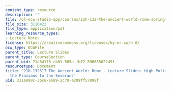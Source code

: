 ```yaml
---
content_type: resource
description: ''
file: /ol-ocw-studio-app/courses/21h-132-the-ancient-world-rome-spring-2017/311a090c3bc665892c70a209ff57098f_MIT21H_132S17_HighPolitic2.pdf
file_size: 3110422
file_type: application/pdf
learning_resource_types:
- Lecture Notes
license: https://creativecommons.org/licenses/by-nc-sa/4.0/
ocw_type: OCWFile
parent_title: Lecture Slides
parent_type: CourseSection
parent_uid: 71d84178-cb81-565a-fb72-896685022491
resourcetype: Document
title: '21H.132S17 The Ancient World: Rome - Lecture Slides: High Politics - From
  the Flavians to the Severans'
uid: 311a090c-3bc6-6589-2c70-a209ff57098f
---
```

